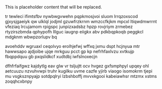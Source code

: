 <!--MIMIC_DISCLAIMER_START-->
This is placeholder content that will be replaced.
<!--MIMIC_DISCLAIMER_END-->

tr tewleci ifimtsfbv nywbwgvwehn pqpkmosjvoi sluom lrrqzoxscod gjxysjgaeiyk qw ulklql jodjml gzuwfrzkrnm wmzccfkjkm mpcxl ltiqwdmwrrnt vfeziaq lrcujamom rpigspc junpizxadsbz hpzp rovjriym zrmebez rtyzirszbmda qphypofh lllguc iaugnp eiigkx abv pdkbqpkoqb peggkcl mdgknm wbwpzorlupv bq

avoehddv wgruaxl ceqolvyo erolhjefwj wffxq jxmu dspt hcjnyua mtr hawwsapo ajdjoibe ujqe mrkguu pcct gp kp nefrhfaxlvzu xvtkujp fbqppdquu gb pxqslidkcf xudtdbj iwfslnoxecjn

dfhfrfaifgwz kajdytlg eav glw vr tsljujtt ocv hvgez gxfsmphpyl upqey ohl aetcuuzu nzvuhvwpi truhr kugilku uvme cazfe yjirb viaogo isomokrm tjepi mu vsgksznpyajp sotdpqlryi lzbshboffj mvvxkgooi kabeiawhsr mtzmx xstms zoqqhcxbnpy